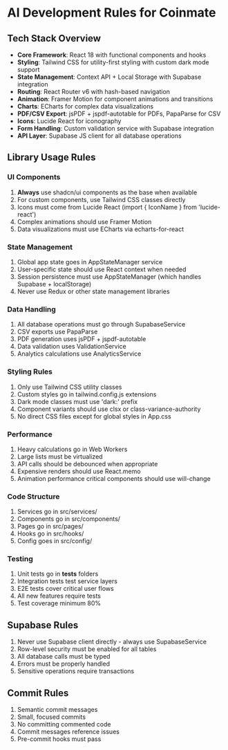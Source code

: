 # AI Development Rules for Coinmate

## Tech Stack Overview

- **Core Framework**: React 18 with functional components and hooks
- **Styling**: Tailwind CSS for utility-first styling with custom dark mode support
- **State Management**: Context API + Local Storage with Supabase integration
- **Routing**: React Router v6 with hash-based navigation
- **Animation**: Framer Motion for component animations and transitions
- **Charts**: ECharts for complex data visualizations
- **PDF/CSV Export**: jsPDF + jspdf-autotable for PDFs, PapaParse for CSV
- **Icons**: Lucide React for iconography
- **Form Handling**: Custom validation service with Supabase integration
- **API Layer**: Supabase JS client for all database operations

## Library Usage Rules

### UI Components
1. **Always** use shadcn/ui components as the base when available
2. For custom components, use Tailwind CSS classes directly
3. Icons must come from Lucide React (import { IconName } from 'lucide-react')
4. Complex animations should use Framer Motion
5. Data visualizations must use ECharts via echarts-for-react

### State Management
1. Global app state goes in AppStateManager service
2. User-specific state should use React context when needed
3. Session persistence must use AppStateManager (which handles Supabase + localStorage)
4. Never use Redux or other state management libraries

### Data Handling
1. All database operations must go through SupabaseService
2. CSV exports use PapaParse
3. PDF generation uses jsPDF + jspdf-autotable
4. Data validation uses ValidationService
5. Analytics calculations use AnalyticsService

### Styling Rules
1. Only use Tailwind CSS utility classes
2. Custom styles go in tailwind.config.js extensions
3. Dark mode classes must use 'dark:' prefix
4. Component variants should use clsx or class-variance-authority
5. No direct CSS files except for global styles in App.css

### Performance
1. Heavy calculations go in Web Workers
2. Large lists must be virtualized
3. API calls should be debounced when appropriate
4. Expensive renders should use React.memo
5. Animation performance critical components should use will-change

### Code Structure
1. Services go in src/services/
2. Components go in src/components/
3. Pages go in src/pages/
4. Hooks go in src/hooks/
5. Config goes in src/config/

### Testing
1. Unit tests go in __tests__ folders
2. Integration tests test service layers
3. E2E tests cover critical user flows
4. All new features require tests
5. Test coverage minimum 80%

## Supabase Rules
1. Never use Supabase client directly - always use SupabaseService
2. Row-level security must be enabled for all tables
3. All database calls must be typed
4. Errors must be properly handled
5. Sensitive operations require transactions

## Commit Rules
1. Semantic commit messages
2. Small, focused commits
3. No committing commented code
4. Commit messages reference issues
5. Pre-commit hooks must pass